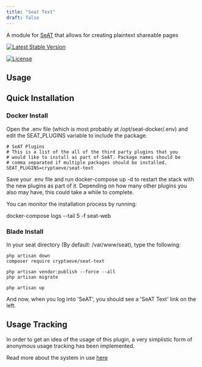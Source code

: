 ```yaml
---
title: "Seat Text"
draft: false
---
```



A module for [SeAT](https://github.com/eveseat/seat) that allows for creating plaintext shareable pages

[![Latest Stable Version](https://img.shields.io/packagist/v/cryptaeve/seat-text.svg?style=flat-square)]()

[![License](https://img.shields.io/badge/license-GPLv2-blue.svg?style=flat-square)](https://raw.githubusercontent.com/crypta-eve/seat-text/master/LICENSE)

## Usage


## Quick Installation
### Docker Install

Open the .env file (which is most probably at /opt/seat-docker/.env) and edit the SEAT_PLUGINS variable to include the package. 

```
# SeAT Plugins
# This is a list of the all of the third party plugins that you
# would like to install as part of SeAT. Package names should be
# comma separated if multiple packages should be installed.
SEAT_PLUGINS=cryptaeve/seat-text
```

Save your .env file and run docker-compose up -d to restart the stack with the new plugins as part of it. Depending on how many other plugins you also may have, this could take a while to complete.

You can monitor the installation process by running:

docker-compose logs --tail 5 -f seat-web

### Blade Install

In your seat directory (By default:  /var/www/seat), type the following:

```
php artisan down
composer require cryptaeve/seat-text

php artisan vendor:publish --force --all
php artisan migrate

php artisan up
```

And now, when you log into 'SeAT', you should see a 'SeAT Text' link on the left.



## Usage Tracking

In order to get an idea of the usage of this plugin, a very simplistic form of anonymous usage tracking has been implemented.

Read more about the system in use [here](https://github.com/Crypta-Eve/snoopy)
